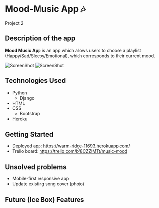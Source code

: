 # Mood-Music App :notes:
Project 2

## Description of the app
**Mood Music App** is an app which allows users to choose a playlist (Happy/Sad/Sleepy/Emotional), which corresponds to their current mood.

![ScreenShot](screenshot.png)
![ScreenShot](/moodmusic/main_app/static/img/screenshot2.png)

## Technologies Used
* Python
  * Django
* HTML
* CSS
  * Bootstrap
* Heroku

## Getting Started
* Deployed app: https://warm-ridge-11693.herokuapp.com/
* Trello board: https://trello.com/b/8CZZlMTt/music-mood

## Unsolved problems
* Mobile-first responsive app
* Update existing song cover (photo) 


## Future (Ice Box) Features
